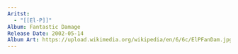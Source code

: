 ```yaml
---
Aritst:
  - "[[El-P]]"
Album: Fantastic Damage
Release Date: 2002-05-14
Album Art: https://upload.wikimedia.org/wikipedia/en/6/6c/ElPFanDam.jpg
---
```

